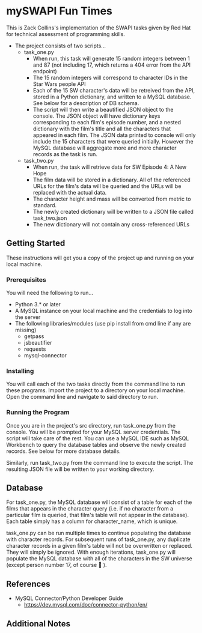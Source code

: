 # mySWAPI Fun Times

This is Zack Collins's implementation of the SWAPI tasks given by Red Hat for technical assessment of programming skills.

* The project consists of two scripts...
	* task_one.py
		* When run, this task will generate 15 random integers between 1 and 87 (not including 17, which returns a 404 error from the API endpoint)
		* The 15 random integers will correspond to character IDs in the Star Wars people API
		* Each of the 15 SW character's data will be retreived from the API, stored in a Python dictionary, and written to a MySQL database. See below for a description of DB schema.
		* The script will then write a beautified JSON object to the console. The JSON object will have dictionary keys corresponding to each film's episode number, and a nested dictionary with the film's title and all the characters that appeared in each film. The JSON data printed to console will only include the 15 characters that were queried initially. However the MySQL database will aggregate more and more character records as the task is run. 
	* task_two.py
		* When run, the task will retrieve data for SW Episode 4: A New Hope
		* The film data will be stored in a dictionary. All of the referenced URLs for the film's data will be queried and the URLs will be replaced with the actual data.
		* The character height and mass will be converted from metric to standard.
		* The newly created dictionary will be written to a JSON file called task_two.json
		* The new dictionary will not contain any cross-referenced URLs


## Getting Started

These instructions will get you a copy of the project up and running on your local machine.

### Prerequisites

You will need the following to run... 
* Python 3.* or later
* A MySQL instance on your local machine and the credentials to log into the server
* The following libraries/modules (use pip install from cmd line if any are missing)
	* getpass
	* jsbeautifier
	* requests
	* mysql-connector


### Installing

You will call each of the two tasks directly from the command line to run these programs.
Import the project to a directory on your local machine. Open the command line and navigate to said directory to run.


### Running the Program

Once you are in the project's src directory, run task_one.py from the console. You will be prompted for your MySQL server credentials. The script will take care of the rest. You can use a MySQL IDE such as MySQL Workbench to query the database tables and observe the newly created records. See below for more database details.

Similarly, run task_two.py from the command line to execute the script. The resulting JSON file will be written to your working directory.


## Database

For task_one.py, the MySQL database will consist of a table for each of the films that appears in the character query (i.e. if no character from a particular film is queried, that film's table will not appear in the database). Each table simply has a column for character_name, which is unique.

task_one.py can be run multiple times to continue populating the database with character records. For subsequent runs of task_one.py, any duplicate character records in a given film's table will not be overwritten or replaced. They will simply be ignored. With enough iterations, task_one.py will populate the MySQL database with all of the characters in the SW universe (except person number 17, of course :no_entry_sign: ).

## References

* MySQL Connector/Python Developer Guide
	* https://dev.mysql.com/doc/connector-python/en/

## Additional Notes
